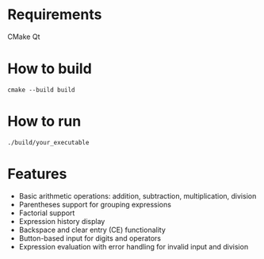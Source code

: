 # Requirements
CMake
Qt

# How to build
`cmake --build build`

# How to run
`./build/your_executable`

# Features
- Basic arithmetic operations: addition, subtraction, multiplication, division
- Parentheses support for grouping expressions
- Factorial support
- Expression history display
- Backspace and clear entry (CE) functionality
- Button-based input for digits and operators
- Expression evaluation with error handling for invalid input and division
